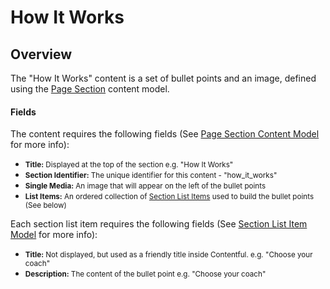 # **How It Works**

## **Overview**

The "How It Works" content is a set of bullet points and an image, defined using the [Page Section](/content-models/#page-section) content model.

#### **Fields**

The content requires the following fields (See [Page Section Content Model](/content-models/#page-section) for more info):

- <small><strong>Title:</strong> Displayed at the top of the section e.g. "How It Works"</small>
- <small><strong>Section Identifier:</strong> The unique identifier for this content - "how_it_works"</small>
- <small><strong>Single Media:</strong> An image that will appear on the left of the bullet points</small>
- <small><strong>List Items:</strong> An ordered collection of [Section List Items](/content-models/#section-list-item) used to build the bullet points (See below)</small>

Each section list item requires the following fields (See [Section List Item Model](/content-models/#section-list-item) for more info):

- <small><strong>Title:</strong> Not displayed, but used as a friendly title inside Contentful. e.g. "Choose your coach"</small>
- <small><strong>Description:</strong> The content of the bullet point e.g. "Choose your coach"</small>


